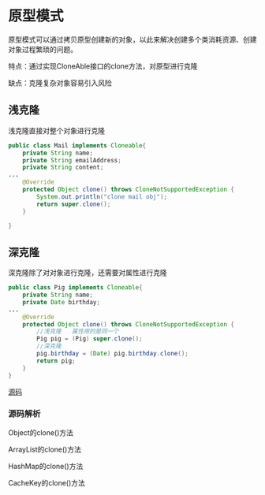 # 原型模式

原型模式可以通过拷贝原型创建新的对象，以此来解决创建多个类消耗资源、创建对象过程繁琐的问题。

特点：通过实现CloneAble接口的clone方法，对原型进行克隆

缺点：克隆复杂对象容易引入风险

## 浅克隆

浅克隆直接对整个对象进行克隆

```java
public class Mail implements Cloneable{
    private String name;
    private String emailAddress;
    private String content;
...
    @Override
    protected Object clone() throws CloneNotSupportedException {
        System.out.println("clone mail obj");
        return super.clone();
    }

}
```

## 深克隆

深克隆除了对对象进行克隆，还需要对属性进行克隆

```java
public class Pig implements Cloneable{
    private String name;
    private Date birthday;
...
    @Override
    protected Object clone() throws CloneNotSupportedException {
        //浅克隆   属性用的是同一个
        Pig pig = (Pig) super.clone();
        //深克隆
        pig.birthday = (Date) pig.birthday.clone();
        return pig;
    }
}
```

[源码](..\SourceCode\defign_pattern\src\main\java\com\geely\design\pattern\creational\prototype)  

### 源码解析

Object的clone()方法

ArrayList的clone()方法

HashMap的clone()方法

CacheKey的clone()方法